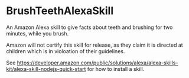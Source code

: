# BrushTeethAlexaSkill
An Amazon Alexa skill to give facts about teeth and brushing for two minutes, while you brush.

Amazon will not certify this skill for release, as they claim it is directed at children which is in violoation of their guidelines.

See https://developer.amazon.com/public/solutions/alexa/alexa-skills-kit/alexa-skill-nodejs-quick-start for how to install a skill. 
